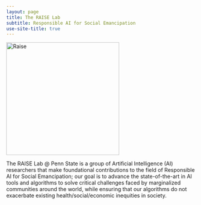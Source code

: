 ```yaml
---
layout: page
title: The RAISE Lab
subtitle: Responsible AI for Social Emancipation
use-site-title: true
---
```


<img src="/home/img/raise.png" alt="Raise" title="The RAISE Lab" width="300" height="300" />


The RAISE Lab @ Penn State is a group of Artificial Intelligence (AI) researchers that make foundational contributions to the field of Responsible AI for Social Emancipation; our goal is to advance the state-of-the-art in AI tools and algorithms to solve critical challenges faced by marginalized communities around the world, while ensuring that our algorithms do not exacerbate existing health/social/economic inequities in society.
